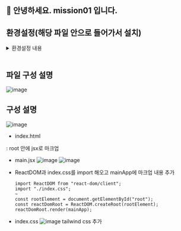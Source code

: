 ## 🙌 안녕하세요. mission01 입니다.
## 환경설정(해당 파일 안으로 들어가서 설치)
   
<details><summary>환경설정 내용
</summary>

- **Git Repository 생성**
- **React 설치**
``` shell
pnpm add react react-dom -D
```

- **tailwind 설치**
``` shell
pnpm i -D tailwindcss
npx tailwindcss init
pnpm add -D tailwindcss postcss autoprefixer postcss-import
pnpm i lodash --save
pnpm i -D postcss-nesting
```

- **postcss.config 생성**
``` shell
export default {
  plugins: {
    "postcss-import": {},
    "tailwindcss/nesting": "postcss-nesting",
    tailwindcss: {},
    autoprefixer: {},
  },
};
```

- **tailwind.config 생성**
``` shell
import { range } from "lodash";
const pxToRem = (px, base = 16) => `${px / base}rem`;

const pxToRemFunc = (start, end) => {
  return range(start, end).reduce((acc, px) => {
    acc[`${px}pxr`] = pxToRem(px);
    return acc;
  }, {});
};

// 타입을 지정하고 싶은 객체 바로 위에 타입스크립트 구문이 포함된 jsdoc 주석을 써 주셔야 타입스크립트의 지원을 받을 수 있습니다,
/** @type {import('tailwindcss').Config} */
module.exports = {
  content: ["./src/**/*.{js,jsx,ts,tsx,html}"],
  theme: {
    extend: {
      spacing: {
        ...pxToRemFunc(0, 1000),
      }, // px을 rem으로 변환
      inset: {
        ...pxToRemFunc(0, 1000),
      },
      fontSize: {
        ...pxToRemFunc(0, 1000),
      }, // px을 rem으로 변환
      lineHeight: {
        ...pxToRemFunc(0, 1000),
      }, // px을 rem으로 변환
      screens: {
        mobile: "360px",
        tablet: "768px",
        desktop: "1280px",
      },
    },
    fontFamily: {
      sans: ["noto-sans-kr", "sans-serif"],
    }, // font-family: noto-sans-kr, sans-serif;
  },
  plugins: [],
};
```

- **.eslintrc.cjs 추가**
``` shell
env: {
        node: true,
      },
```

- **vite 설치**
``` shell
pnpm create vite@latest
pnpm i
```

- **설치된 프로그램 중 사용할 내용만 정리**
</details>

<br>   

## 파일 구성 설명
![image](https://github.com/yen815/react-homework/assets/119932452/28a069cb-0549-419b-85ca-081ac398b88d)

## 구성 설명
![image](https://github.com/yen815/react-homework/assets/119932452/8b548017-d3b3-4f92-ad36-f20594d1b6d5)
- index.html
<div id="root"></div> : root 안에 jsx로 마크업

- main.jsx
![image](https://github.com/yen815/react-homework/assets/119932452/ffe08e82-430f-4038-a382-16b61ab31fd2)
![image](https://github.com/yen815/react-homework/assets/119932452/095d2678-64ff-47d5-a018-d307a78cdb8c)

- ReactDOM과 index.css를 import 해오고 mainApp에 마크업 내용 추가
  ```shell
  import ReactDOM from "react-dom/client";
  import "./index.css";
  ~
  const rootElement = document.getElementById("root");
  const reactDomRoot = ReactDOM.createRoot(rootElement);
  reactDomRoot.render(mainApp);
  ```
- index.css
  ![image](https://github.com/yen815/react-homework/assets/119932452/8ea49cee-52d5-4331-9ffe-d901a24fc92a)
  tailwind css 추가
